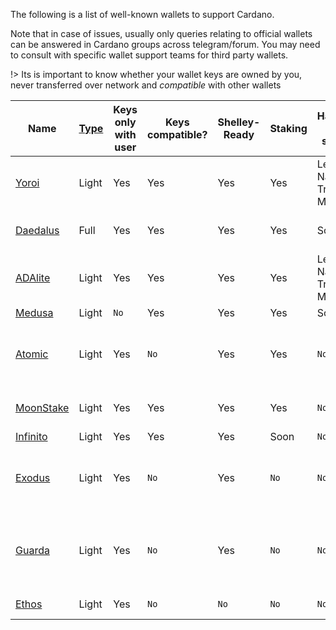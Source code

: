 
The following is a list of well-known wallets to support Cardano.

Note that in case of issues, usually only queries relating to official wallets can be answered in Cardano groups across telegram/forum. You may need to consult with specific wallet support teams for third party wallets.

!> Its is important to know whether your wallet keys are owned by you, never transferred over network and *compatible* with other wallets

|Name       |[Type][1]|Keys only with user|Keys compatible?|Shelley-Ready|Staking |Hardware Wallet support        |Open Source|Creator |Platforms|
|-----------|---------|-------------------|----------------|-------------|--------|-------------------------------|-----------|--------|---------|
|[Yoroi]    |Light    |Yes                |Yes             |Yes          |Yes     |Ledger Nano S/X, Trezor Model T|[Yes](https://github.com/emurgo/yoroi-frontend)|[Emurgo](https://emurgo.io)|Chromium Extension, Android, IPhone| 
|[Daedalus] |Full     |Yes                |Yes             |Yes          |Yes     |Soon                           |[Yes](https://github.com/input-output-hk/daedalus)|[IOG](https://iohk.io)|Windows, MacOS, Linux|
|[ADAlite]  |Light    |Yes                |Yes             |Yes          |Yes     |Ledger Nano S/X, Trezor Model T|[Yes](https://github.com/vacuumlabs/adalite)|[VacuumLabs](https://www.vacuumlabs.com/)|Web|
|[Medusa]   |Light    |`No`               |Yes             |Yes          |Yes     |Soon                           |`No`|[Denis Kalinin](https://t.me/Fell_x27)|Web|
|[Atomic]   |Light    |Yes                |`No`            |Yes          |Yes     |`No`                           |`No`|[Atomic]|Windows, MacOS, Linux, Android, IPhone|
|[MoonStake]|Light    |Yes                |Yes             |Yes          |Yes     |`No`                           |`No`|[MoonStake]|Web, Android, IPhone|
|[Infinito] |Light    |Yes                |Yes             |Yes          |Soon    |`No`                           |[Yes](https://github.com/infinityblockchainlabs)|[Infinito]|No|Android, Iphone|
|[Exodus]   |Light    |Yes                |`No`            |Yes          |`No`    |`No`                           |`No`|[Exodus]|Windows, MacOS, Linux, Android, IPhone|
|[Guarda]   |Light    |Yes                |`No`            |Yes          |`No`    |`No`                           |`No`|[Guarda]|Chromium extension, Web, Windows, Android, IPhone|
|[Ethos]    |Light    |Yes                |`No`            |`No`         |`No`    |`No`                           |`No`|[Ethos]|Android, IPhone|

[1]: Wallets/types.md#software-wallets
[Daedalus]: https://daedaluswallet.io
[Yoroi]: https://yoroi-wallet.com
[ADAlite]: https://www.adalite.io
[Medusa]: https://adawallet.io/
[Atomic]: https://atomicwallet.io/
[Guarda]: https://guarda.com
[Ethos]: https://www.ethos.io/universal-wallet/
[Exodus]: https://www.exodus.io/
[Infinito]: https://www.infinitowallet.io
[MoonStake]: https://moonstake.io/
